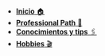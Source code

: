 <!-- markdownlint-disable-next-line MD041 -->
- [**Inicio** 🏠](/README.md)
- [**Professional Path** 🚏](/path/README.md)
- [**Conocimientos y tips** 🖇️](/knowledge/README.md)
- [**Hobbies** 🎬](/hobbies/README.md)
